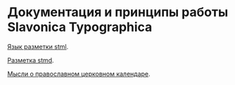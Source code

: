 # Документация и принципы работы Slavonica Typographica

[Язык разметки stml](stml.md).

[Разметка stmd](stmd.md).

[Мысли о православном церковном календаре](menology.md).
